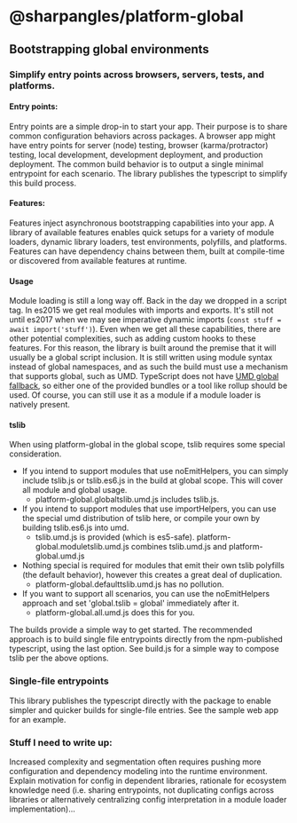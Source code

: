 # @sharpangles/platform-global

## Bootstrapping global environments

### Simplify entry points across browsers, servers, tests, and platforms.

#### Entry points:
Entry points are a simple drop-in to start your app.  Their purpose is to share common configuration behaviors across packages.
A browser app might have entry points for server (node) testing, browser (karma/protractor) testing, local development,
development deployment, and production deployment.  The common build behavior is to output a single minimal entrypoint for each scenario.
The library publishes the typescript to simplify this build process.

#### Features:
Features inject asynchronous bootstrapping capabilities into your app.
A library of available features enables quick setups for a variety of module loaders, dynamic library loaders, test environments, polyfills, and platforms.
Features can have dependency chains between them, built at compile-time or discovered from available features at runtime.

#### Usage
Module loading is still a long way off.  Back in the day we dropped in a script tag.  In es2015 we get real modules with imports and exports.
It's still not until es2017 when we may see imperative dynamic imports (```const stuff = await import('stuff')```).
Even when we get all these capabilities, there are other potential complexities, such as adding custom hooks to these features.
For this reason, the library is built around the premise that it will usually be a global script inclusion.
It is still written using module syntax instead of global namespaces, and as such the build must use a mechanism that supports global, such as UMD.
TypeScript does not have [UMD global fallback](https://github.com/Microsoft/TypeScript/issues/8436), so either one of the provided bundles or a tool like rollup should be used.
Of course, you can still use it as a module if a module loader is natively present.

#### tslib
When using platform-global in the global scope, tslib requires some special consideration.
- If you intend to support modules that use noEmitHelpers, you can simply include tslib.js or tslib.es6.js in the build at global scope.  This will cover all module and global usage.
  - platform-global.globaltslib.umd.js includes tslib.js.
- If you intend to support modules that use importHelpers, you can use the special umd distribution of tslib here, or compile your own by building tslib.es6.js into umd.
  - tslib.umd.js is provided (which is es5-safe).  platform-global.moduletslib.umd.js combines tslib.umd.js and platform-global.umd.js
- Nothing special is required for modules that emit their own tslib polyfills (the default behavior), however this creates a great deal of duplication.
  - platform-global.defaulttslib.umd.js has no pollution.
- If you want to support all scenarios, you can use the noEmitHelpers approach and set 'global.tslib = global' immediately after it.
  - platform-global.all.umd.js does this for you.

The builds provide a simple way to get started.
The recommended approach is to build single file entrypoints directly from the npm-published typescript, using the last option.
See build.js for a simple way to compose tslib per the above options.

### Single-file entrypoints
This library publishes the typescript directly with the package to enable simpler and quicker builds for single-file entries.  See the sample web app for an example.









### Stuff I need to write up:
Increased complexity and segmentation often requires pushing more configuration and dependency modeling into the runtime environment.
Explain motivation for config in dependent libraries, rationale for ecosystem knowledge need (i.e. sharing entrypoints, not duplicating configs across libraries or alternatively centralizing config interpretation in a module loader implementation)...
